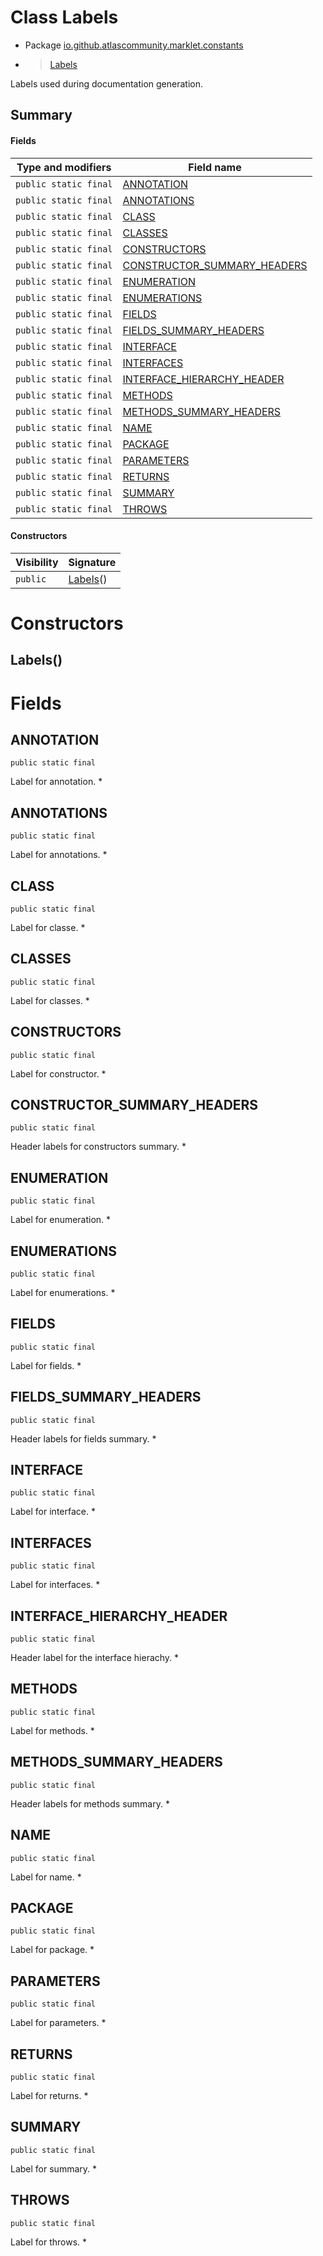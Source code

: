 # Class Labels

* Package [io.github.atlascommunity.marklet.constants](README.html)
*  > [Labels](Labels.md)

Labels used during documentation generation.


## Summary
#### Fields
| Type and modifiers | Field name |
| --- | --- |
| `public static final` | [ANNOTATION](#annotation) |
| `public static final` | [ANNOTATIONS](#annotations) |
| `public static final` | [CLASS](#class) |
| `public static final` | [CLASSES](#classes) |
| `public static final` | [CONSTRUCTORS](#constructors) |
| `public static final` | [CONSTRUCTOR_SUMMARY_HEADERS](#constructor_summary_headers) |
| `public static final` | [ENUMERATION](#enumeration) |
| `public static final` | [ENUMERATIONS](#enumerations) |
| `public static final` | [FIELDS](#fields) |
| `public static final` | [FIELDS_SUMMARY_HEADERS](#fields_summary_headers) |
| `public static final` | [INTERFACE](#interface) |
| `public static final` | [INTERFACES](#interfaces) |
| `public static final` | [INTERFACE_HIERARCHY_HEADER](#interface_hierarchy_header) |
| `public static final` | [METHODS](#methods) |
| `public static final` | [METHODS_SUMMARY_HEADERS](#methods_summary_headers) |
| `public static final` | [NAME](#name) |
| `public static final` | [PACKAGE](#package) |
| `public static final` | [PARAMETERS](#parameters) |
| `public static final` | [RETURNS](#returns) |
| `public static final` | [SUMMARY](#summary) |
| `public static final` | [THROWS](#throws) |

#### Constructors
| Visibility | Signature |
| --- | --- |
| `public` | [Labels](#labels)() |



# Constructors
## Labels()





# Fields
## ANNOTATION
`public static final` 

Label for annotation. *


## ANNOTATIONS
`public static final` 

Label for annotations. *


## CLASS
`public static final` 

Label for classe. *


## CLASSES
`public static final` 

Label for classes. *


## CONSTRUCTORS
`public static final` 

Label for constructor. *


## CONSTRUCTOR_SUMMARY_HEADERS
`public static final` 

Header labels for constructors summary. *


## ENUMERATION
`public static final` 

Label for enumeration. *


## ENUMERATIONS
`public static final` 

Label for enumerations. *


## FIELDS
`public static final` 

Label for fields. *


## FIELDS_SUMMARY_HEADERS
`public static final` 

Header labels for fields summary. *


## INTERFACE
`public static final` 

Label for interface. *


## INTERFACES
`public static final` 

Label for interfaces. *


## INTERFACE_HIERARCHY_HEADER
`public static final` 

Header label for the interface hierachy. *


## METHODS
`public static final` 

Label for methods. *


## METHODS_SUMMARY_HEADERS
`public static final` 

Header labels for methods summary. *


## NAME
`public static final` 

Label for name. *


## PACKAGE
`public static final` 

Label for package. *


## PARAMETERS
`public static final` 

Label for parameters. *


## RETURNS
`public static final` 

Label for returns. *


## SUMMARY
`public static final` 

Label for summary. *


## THROWS
`public static final` 

Label for throws. *



